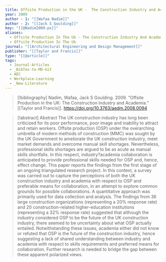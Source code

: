 ```yaml
---
title: Offsite Production in the UK -  The Construction Industry and Academia
year: 2009
author - 1: "[[Wafaa Nadim]]"
author - 2: "[[Jack S Goulding]]"
key: "[[@Nadim2009-px]]"
aliases:
  - Offsite Production In The Uk - The Construction Industry And Academia
  - Offsite Production In The Uk
journal: "[[Architectural Engineering and Design Management]]"
publisher: "[[Taylor and Francis]]"
type: "[[@article]]"
tags:
  - Journal-Articles
  - _BibTex-to-MD-Git
  - AEC
  - Workplace-Learning
  - _New-Literature
---
```


> [!bibliography]
> Nadim, Wafaa, Jack S Goulding. 2009. “Offsite Production in the UK: The Construction Industry and Academia.” [[Taylor and Francis]]. https://doi.org/10.3763/aedm.2008.0094

> [!abstract]
> Abstract The UK construction industry has long been criticized for its poor performance, poor image and inability to attract and retain workers. Offsite production (OSP) under the overarching umbrella of modern methods of construction (MMC) was sought by the UK Government to ameliorate the UK construction industry, meet market demands and overcome manual skill shortages. Nevertheless, professional skills shortages are argued to be as acute as manual skills shortfalls. In this respect, industry?academia collaboration is anticipated to provide professional skills needed for OSP and, hence, effect change. This paper reports the findings from the first stage of an ongoing triangulated research project. In this context, a survey was carried out to capture the perceptions of both the UK construction industry and academia with respect to OSP and preferable means for collaboration, in an attempt to explore common grounds for possible collaborations. A quantitative approach was primarily used for data collection and analysis. The findings from 36 large construction organizations (representing a 20% response rate) and 20 construction-related higher-education institutions (representing a 32% response rate) suggested that although the industry considered OSP to be the future of the UK construction industry, there seemed to be uncertainty about what OSP actually entailed. Notwithstanding these issues, academia either did not know or refuted that OSP is the future of the construction industry, hence suggesting a lack of shared understanding between industry and academia with respect to skills requirements and preferred means for collaboration. Further research is needed to bridge the gap between these apparent polarized views.